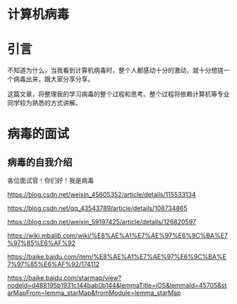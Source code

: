 # 计算机病毒

# 引言

不知道为什么，当我看到计算机病毒时，整个人都感动十分的激动，就十分想搓一个病毒出来，跟大家分享分享。

这篇文章，将整理我的学习病毒的整个过程和思考。整个过程将依赖计算机等专业同学较为熟悉的方式讲解。

# 病毒的面试

## 病毒的自我介绍

各位面试官！你们好！我是病毒

https://blog.csdn.net/weixin_45605352/article/details/115533134

https://blog.csdn.net/qq_43543789/article/details/108734865

https://blog.csdn.net/weixin_59197425/article/details/126820597

https://wiki.mbalib.com/wiki/%E8%AE%A1%E7%AE%97%E6%9C%BA%E7%97%85%E6%AF%92

https://baike.baidu.com/item/%E8%AE%A1%E7%AE%97%E6%9C%BA%E7%97%85%E6%AF%92/174112

https://baike.baidu.com/starmap/view?nodeId=d488195b1931c144bab0b144&lemmaTitle=iOS&lemmaId=45705&starMapFrom=lemma_starMap&fromModule=lemma_starMap
